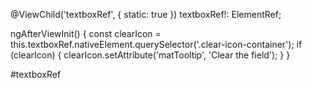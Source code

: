 @ViewChild('textboxRef', { static: true }) textboxRef!: ElementRef;

ngAfterViewInit() {
  const clearIcon = this.textboxRef.nativeElement.querySelector('.clear-icon-container');
  if (clearIcon) {
    clearIcon.setAttribute('matTooltip', 'Clear the field');
  }
}

#textboxRef
